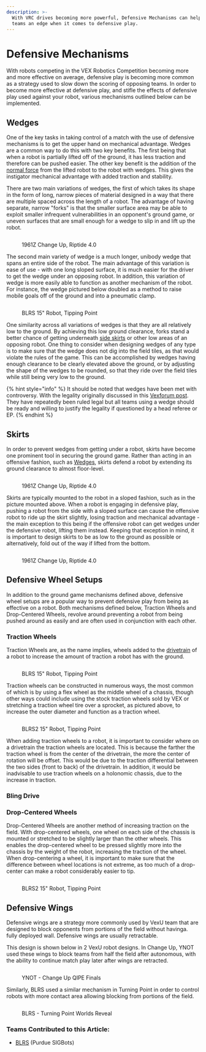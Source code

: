 ```yaml
---
description: >-
  With VRC drives becoming more powerful, Defensive Mechanisms can help give
  teams an edge when it comes to defensive play.
---
```


# Defensive Mechanisms

With robots competing in the VEX Robotics Competition becoming more and more effective on average, defensive play is becoming more common as a strategy used to slow down the scoring of opposing teams. In order to become more effective at defensive play,  and stifle the effects of defensive play used against your robot, various mechanisms outlined below can be implemented.

## Wedges

One of the key tasks in taking control of a match with the use of defensive mechanisms is to get the upper hand on mechanical advantage. Wedges are a common way to do this with two key benefits. The first being that when a robot is partially lifted off of the ground, it has less traction and therefore can be pushed easier. The other key benefit is the addition of the [normal force](https://en.wikipedia.org/wiki/Normal\_force) from the lifted robot to the robot with wedges. This gives the instigator mechanical advantage with added traction and stability.&#x20;

There are two main variations of wedges, the first of which takes its shape in the form of long, narrow pieces of material designed in a way that there are multiple spaced across the length of a robot. The advantage of having separate, narrow "forks" is that the smaller surface area may be able to exploit smaller infrequent vulnerabilities in an opponent's ground game, or uneven surfaces that are small enough for a wedge to slip in and lift up the robot.

<figure><img src="../.gitbook/assets/image (9) (2).png" alt=""><figcaption><p>1961Z Change Up, Riptide 4.0</p></figcaption></figure>

The second main variety of wedge is a much longer, unibody wedge that spans an entire side of the robot. The main advantage of this variation is ease of use - with one long sloped surface, it is much easier for the driver to get the wedge under an opposing robot. In addition, this variation of wedge is more easily able to function as another mechanism of the robot. For instance, the wedge pictured below doubled as a method to raise mobile goals off of the ground and into a pneumatic clamp.

<figure><img src="../.gitbook/assets/image (2) (3).png" alt=""><figcaption><p>BLRS 15" Robot, Tipping Point</p></figcaption></figure>

One similarity across all variations of wedges is that they are all relatively low to the ground. By achieving this low ground clearance, forks stand a better chance of getting underneath [side skirts](defensive-mechanisms.md#skirts) or other low areas of an opposing robot. One thing to consider when designing wedges of any type is to make sure that the wedge does not dig into the field tiles, as that would violate the rules of the game. This can be accomplished by wedges having enough clearance to be clearly elevated above the ground, or by adjusting the shape of the wedges to be rounded, so that they ride over the field tiles while still being very low to the ground.

{% hint style="info" %}
It should be noted that wedges have been met with controversy. With the legality originally discussed in this [Vexforum post](https://www.vexforum.com/t/answered-drive-angles-clarification/47348). They have repeatedly been ruled legal but all teams using a wedge should be ready and willing to justify the legality if questioned by a head referee or EP.&#x20;
{% endhint %}

## Skirts

In order to prevent wedges from getting under a robot, skirts have become one prominent tool in securing the ground game. Rather than acting in an offensive fashion, such as [Wedges](defensive-mechanisms.md#wedges), skirts defend a robot by extending its ground clearance to almost floor-level.

<figure><img src="../.gitbook/assets/image (13) (3) (1).png" alt=""><figcaption><p>1961Z Change Up, Riptide 4.0</p></figcaption></figure>

Skirts are typically mounted to the robot in a sloped fashion, such as in the picture mounted above. When a robot is engaging in defensive play, pushing a robot from the side with a sloped surface can cause the offensive robot to ride up the skirt slightly, losing traction and mechanical advantage - the main exception to this being if the offensive robot can get wedges under the defensive robot, lifting them instead. Keeping that exception in mind, it is important to design skirts to be as low to the ground as possible or alternatively, fold out of the way if lifted from the bottom.

<figure><img src="../.gitbook/assets/image (7) (2).png" alt=""><figcaption><p>1961Z Change Up, Riptide 4.0</p></figcaption></figure>

## Defensive Wheel Setups

In addition to the ground game mechanisms defined above, defensive wheel setups are a popular way to prevent defensive play from being as effective on a robot. Both mechanisms defined below, Traction Wheels and Drop-Centered Wheels, revolve around preventing a robot from being pushed around as easily and are often used in conjunction with each other.

### Traction Wheels

Traction Wheels are, as the name implies, wheels added to the [drivetrain](vex-drivetrains.md) of a robot to increase the amount of traction a robot has with the ground.&#x20;

<figure><img src="../.gitbook/assets/image (5) (3) (1).png" alt=""><figcaption><p>BLRS 15" Robot, Tipping Point</p></figcaption></figure>

Traction wheels can be constructed in numerous ways, the most common of which is by using a flex wheel as the middle wheel of a chassis, though other ways could include using the stock traction wheels sold by VEX or stretching a traction wheel tire over a sprocket, as pictured above, to increase the outer diameter and function as a traction wheel.

<figure><img src="../.gitbook/assets/image (1) (4).png" alt=""><figcaption><p>BLRS2 15" Robot, Tipping Point</p></figcaption></figure>

When adding traction wheels to a robot, it is important to consider where on a drivetrain the traction wheels are located. This is because the farther the traction wheel is from the center of the drivetrain, the more the center of rotation will be offset. This would be due to the traction differential between the two sides (front to back) of the drivetrain. In addition, it would be inadvisable to use traction wheels on a holonomic chassis, due to the increase in traction.

### Bling Drive

### Drop-Centered Wheels

Drop-Centered Wheels are another method of increasing traction on the field. With drop-centered wheels, one wheel on each side of the chassis is mounted or stretched to be slightly larger than the other wheels. This enables the drop-centered wheel to be pressed slightly more into the chassis by the weight of the robot, increasing the traction of the wheel. When drop-centering a wheel, it is important to make sure that the difference between wheel locations is not extreme, as too much of a drop-center can make a robot considerably easier to tip.

<figure><img src="../.gitbook/assets/image (10) (2).png" alt=""><figcaption><p>BLRS2 15" Robot, Tipping Point</p></figcaption></figure>

## Defensive Wings

Defensive wings are a strategy more commonly used by VexU team that are designed to block opponents from portions of the field without havinga. fully deployed wall. Defensive wings are usually retractable.&#x20;

This design is shown below in 2 VexU robot designs. In Change Up, YNOT used these wings to block teams from half the field after autonomous, with the ability to continue match play later after wings are retracted.&#x20;

<figure><img src="../.gitbook/assets/Screenshot 2023-02-07 at 10.55.22 AM.png" alt=""><figcaption><p>YNOT - Change Up QIPE Finals</p></figcaption></figure>

Similarly, BLRS used a similar mechanism in Turning Point in order to control robots with more contact area allowing blocking from portions of the field.&#x20;

<figure><img src="../.gitbook/assets/Screenshot 2023-02-07 at 10.57.13 AM.png" alt=""><figcaption><p>BLRS - Turning Point Worlds Reveal</p></figcaption></figure>

### Teams Contributed to this Article:

* [BLRS](https://purduesigbots.com/) (Purdue SIGBots)
